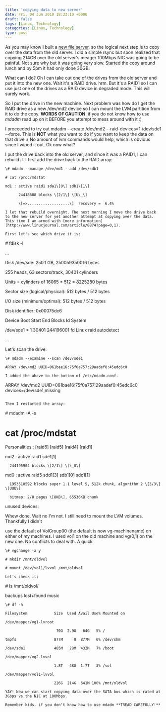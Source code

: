 ```yaml
---
title: 'copying data to new server'
date: Fri, 04 Jun 2010 18:23:10 +0000
draft: false
tags: [Linux, Technology]
categories: [Linux, Technology]
type: post
---
```


As you may know I built a [new file server](http://zeusville.wordpress.com/2010/06/03/new-server/), so the logical next step is to copy over the data from the old server. I did a simple rsync but soon realized that copying 214GB over the old server's meager 100Mbps NIC was going to be painful. Not sure why but it was going very slow. Started the copy around lunch and by 5pm it had only done 30GB.

What can I do? Oh I can take out one of the drives from the old server and put it into the new one. Wait it's a RAID drive. hrm. But it's a RAID1 so I can use just one of the drives as a RAID device in degraded mode. This will surely work.

So I put the drive in the new machine. Next problem was how do I get the RAID drive as a new /dev/md2 device so I can mount the LVM partition from it to do the copy. **WORDS OF CAUTION**: if you do not know how to use _mdadm_ read up on it BEFORE you attempt to mess around with it :)

I proceeded to try out mdadm --create /dev/md2 --raid-devices=1 /dev/sde1 --force. This is **NOT** what you want to do if you want to keep the data on that drive :( No amount of lvm commands would help, which is obvious since I wiped it out. Ok now what?

I put the drive back into the old server, and since it was a RAID1, I can rebuild it. I first add the drive back to the RAID array:

```
\# mdadm --manage /dev/md1 --add /dev/sdb1

# cat /proc/mdstat

md1 : active raid1 sda1\[0\] sdb1\[1\]

      24418688 blocks \[2/1\] \[U\_\]

      \[=>...................\]  recovery =  6.4% 

I let that rebuild overnight. The next morning I move the drive back to the new server for yet another attempt at copying over the data. This time I am armed with [more information](http://www.linuxjournal.com/article/8874?page=0,1).

First let's see which drive it is:

```
\# fdisk -l

...

Disk /dev/sde: 250.1 GB, 250059350016 bytes

255 heads, 63 sectors/track, 30401 cylinders

Units = cylinders of 16065 \* 512 = 8225280 bytes

Sector size (logical/physical): 512 bytes / 512 bytes

I/O size (minimum/optimal): 512 bytes / 512 bytes

Disk identifier: 0x00075dc6

   Device Boot      Start         End      Blocks   Id  System

/dev/sde1   \*           1       30401   244196001   fd  Linux raid autodetect

...

Let's scan the drive:

```
\# mdadm --examine --scan /dev/sde1

ARRAY /dev/md2 UUID=061bae16:75f0a757:29aadef0:45edc6c0

I added the above to the bottom of /etc/mdadm.conf.

```
ARRAY /dev/md2 UUID=061bae16:75f0a757:29aadef0:45edc6c0 devices=/dev/sde1,missing
```

Then I restarted the array: 

```
\# mdadm -A -s

# cat /proc/mdstat 

Personalities : \[raid6\] \[raid5\] \[raid4\] \[raid1\] 

md2 : active raid1 sde1\[1\]

      244195904 blocks \[2/1\] \[\_U\]

md0 : active raid5 sdd1\[3\] sdb1\[0\] sdc1\[1\]

      1953518592 blocks super 1.1 level 5, 512k chunk, algorithm 2 \[3/3\] \[UUU\]

      bitmap: 2/8 pages \[8KB\], 65536KB chunk

unused devices: 

Whew done. Wait no I'm not. I still need to mount the LVM volumes. Thankfully I didn't

use the default of VolGroup00 (the default is now vg-machinename) on either of my machines. I used vol1 on the old machine and vg(0,1) on the new one. No conflicts to deal with. A quick

```
\# vgchange -a y

# mkdir /mnt/oldvol

# mount /dev/vol1/lvvol /mnt/oldvol

Let's check it:

```
\# ls /mnt/oldvol/

backups  lost+found  music

```
\# df -h

Filesystem            Size  Used Avail Use% Mounted on

/dev/mapper/vg1-lvroot

                       70G  2.9G   64G   5% /

tmpfs                 877M     0  877M   0% /dev/shm

/dev/sda1             485M   28M  432M   7% /boot

/dev/mapper/vg2-lvvol

                      1.8T   48G  1.7T   3% /vol

/dev/mapper/vol1-lvvol

                      226G  214G  641M 100% /mnt/oldvol

YAY! Now we can start copying data over the SATA bus which is rated at 3Gbps vs the NIC at 100Mbps.

Remember kids, if you don't know how to use mdadm **TREAD CAREFULLY!**


```
```
```
```
```
```
```